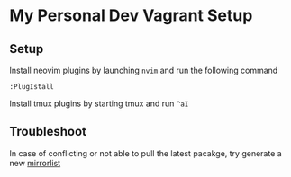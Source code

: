 # My Personal Dev Vagrant Setup

## Setup

Install neovim plugins by launching `nvim` and run the following command

```
:PlugIstall
```

Install tmux plugins by starting tmux and run `^aI`

## Troubleshoot

In case of conflicting or not able to pull the latest pacakge, try generate a
new [mirrorlist](https://www.archlinux.org/mirrorlist/)
